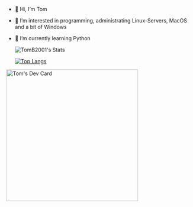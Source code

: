 - 👋 Hi, I’m Tom
- 👀 I’m interested in programming, administrating Linux-Servers, MacOS and a bit of Windows
- 🌱 I’m currently learning Python

  ![TomB2001's Stats](https://github-readme-stats.vercel.app/api?username=TomB2001&theme=vue-dark&show_icons=true&hide_border=true&count_private=true)

  [![Top Langs](https://github-readme-stats.vercel.app/api/top-langs/?username=TomB2001&layout=donut)](https://github.com/TomB2001/github-readme-stats)

<a href="https://app.daily.dev/tom90"><img src="https://api.daily.dev/devcards/v2/4cz85hethHZSpT3NnRXu0.png?r=0us" width="356" alt="Tom's Dev Card"/></a>

<!---
TomB2001/TomB2001 is a ✨ special ✨ repository because its `README.md` (this file) appears on your GitHub profile.
You can click the Preview link to take a look at your changes.
--->
